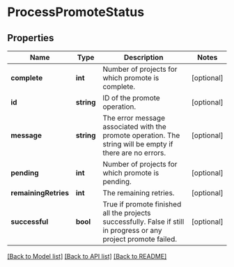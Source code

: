 # ProcessPromoteStatus

## Properties
Name | Type | Description | Notes
------------ | ------------- | ------------- | -------------
**complete** | **int** | Number of projects for which promote is complete. | [optional] 
**id** | **string** | ID of the promote operation. | [optional] 
**message** | **string** | The error message associated with the promote operation. The string will be empty if there are no errors. | [optional] 
**pending** | **int** | Number of projects for which promote is pending. | [optional] 
**remainingRetries** | **int** | The remaining retries. | [optional] 
**successful** | **bool** | True if promote finished all the projects successfully. False if still in progress or any project promote failed. | [optional] 

[[Back to Model list]](../README.md#documentation-for-models) [[Back to API list]](../README.md#documentation-for-api-endpoints) [[Back to README]](../README.md)


